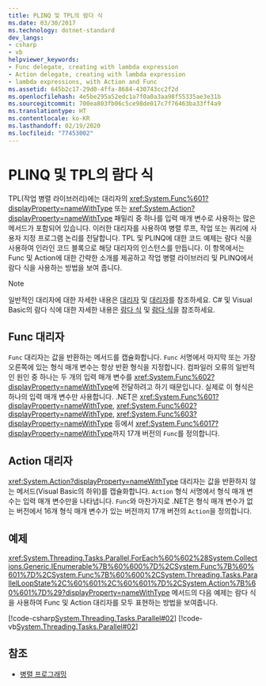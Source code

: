 ```yaml
---
title: PLINQ 및 TPL의 람다 식
ms.date: 03/30/2017
ms.technology: dotnet-standard
dev_langs:
- csharp
- vb
helpviewer_keywords:
- Func delegate, creating with lambda expression
- Action delegate, creating with lambda expression
- lambda expressions, with Action and Func
ms.assetid: 645b2c17-29d0-4ffa-8684-430743cc2f2d
ms.openlocfilehash: 4e5be295a52edc1a7f0a0a3aa98f55335ae3e31b
ms.sourcegitcommit: 700ea803fb06c5ce98de017c7f76463ba33ff4a9
ms.translationtype: HT
ms.contentlocale: ko-KR
ms.lasthandoff: 02/19/2020
ms.locfileid: "77453002"
---
```

# <a name="lambda-expressions-in-plinq-and-tpl"></a>PLINQ 및 TPL의 람다 식

TPL(작업 병렬 라이브러리)에는 대리자의 <xref:System.Func%601?displayProperty=nameWithType> 또는 <xref:System.Action?displayProperty=nameWithType> 패밀리 중 하나를 입력 매개 변수로 사용하는 많은 메서드가 포함되어 있습니다. 이러한 대리자를 사용하여 병렬 루프, 작업 또는 쿼리에 사용자 지정 프로그램 논리를 전달합니다. TPL 및 PLINQ에 대한 코드 예제는 람다 식을 사용하여 인라인 코드 블록으로 해당 대리자의 인스턴스를 만듭니다. 이 항목에서는 Func 및 Action에 대한 간략한 소개를 제공하고 작업 병렬 라이브러리 및 PLINQ에서 람다 식을 사용하는 방법을 보여 줍니다.

> [!NOTE]
> 일반적인 대리자에 대한 자세한 내용은 [대리자](../../csharp/programming-guide/delegates/index.md) 및 [대리자](../../visual-basic/programming-guide/language-features/delegates/index.md)를 참조하세요. C# 및 Visual Basic의 람다 식에 대한 자세한 내용은 [람다 식](../../csharp/programming-guide/statements-expressions-operators/lambda-expressions.md) 및 [람다 식](../../visual-basic/programming-guide/language-features/procedures/lambda-expressions.md)을 참조하세요.

## <a name="func-delegate"></a>Func 대리자

`Func` 대리자는 값을 반환하는 메서드를 캡슐화합니다. `Func` 서명에서 마지막 또는 가장 오른쪽에 있는 형식 매개 변수는 항상 반환 형식을 지정합니다. 컴파일러 오류의 일반적인 원인 중 하나는 두 개의 입력 매개 변수를 <xref:System.Func%602?displayProperty=nameWithType>에 전달하려고 하기 때문입니다. 실제로 이 형식은 하나의 입력 매개 변수만 사용합니다. .NET은 <xref:System.Func%601?displayProperty=nameWithType>, <xref:System.Func%602?displayProperty=nameWithType>, <xref:System.Func%603?displayProperty=nameWithType> 등에서 <xref:System.Func%6017?displayProperty=nameWithType>까지 17개 버전의 `Func`를 정의합니다.

## <a name="action-delegate"></a>Action 대리자

<xref:System.Action?displayProperty=nameWithType> 대리자는 값을 반환하지 않는 메서드(Visual Basic의 하위)를 캡슐화합니다. `Action` 형식 서명에서 형식 매개 변수는 입력 매개 변수만을 나타냅니다. `Func`와 마찬가지로 .NET은 형식 매개 변수가 없는 버전에서 16개 형식 매개 변수가 있는 버전까지 17개 버전의 `Action`을 정의합니다.

## <a name="example"></a>예제

<xref:System.Threading.Tasks.Parallel.ForEach%60%602%28System.Collections.Generic.IEnumerable%7B%60%600%7D%2CSystem.Func%7B%60%601%7D%2CSystem.Func%7B%60%600%2CSystem.Threading.Tasks.ParallelLoopState%2C%60%601%2C%60%601%7D%2CSystem.Action%7B%60%601%7D%29?displayProperty=nameWithType> 메서드의 다음 예제는 람다 식을 사용하여 Func 및 Action 대리자를 모두 표현하는 방법을 보여줍니다.

[!code-csharp[System.Threading.Tasks.Parallel#02](../../../samples/snippets/csharp/VS_Snippets_CLR_System/system.threading.tasks.parallel/cs/parallelforeach.cs#02)]
[!code-vb[System.Threading.Tasks.Parallel#02](../../../samples/snippets/visualbasic/VS_Snippets_CLR_System/system.threading.tasks.parallel/vb/parallelforeach.vb#02)]

## <a name="see-also"></a>참조

- [병렬 프로그래밍](../../../docs/standard/parallel-programming/index.md)
